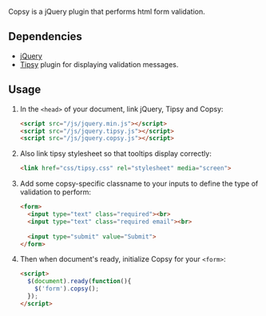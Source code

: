 Copsy is a jQuery plugin that performs html form validation.

## Dependencies

- [jQuery](http://jquery.com)
- [Tipsy](https://github.com/jaz303/tipsy) plugin for displaying validation messages.


## Usage

1.  In the `<head>` of your document, link jQuery, Tipsy and Copsy:
    ```html
    <script src="/js/jquery.min.js"></script>
    <script src="/js/jquery.tipsy.js"></script>
    <script src="/js/jquery.copsy.js"></script>
    ```

2. Also link tipsy stylesheet so that tooltips display correctly:
    ```html
    <link href="css/tipsy.css" rel="stylesheet" media="screen">
    ```

3. Add some copsy-specific classname to your inputs to define the type of validation to perform:
    ```html
    <form>
      <input type="text" class="required"><br>
      <input type="text" class="required email"><br>
  
      <input type="submit" value="Submit">
    </form>
    ```

4. Then when document's ready, initialize Copsy for your `<form>`:
    ```html
    <script>
      $(document).ready(function(){
        $('form').copsy();
      });
    </script>
    ```


